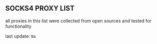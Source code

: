 ## SOCKS4 PROXY LIST

all proxies in this list were collected from open sources and tested for functionality

last update: `Na`